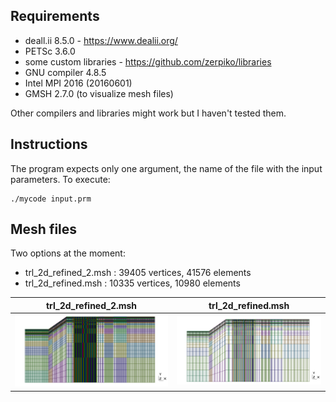 ## Requirements
 - deall.ii 8.5.0 - https://www.dealii.org/
 - PETSc 3.6.0
 - some custom libraries - https://github.com/zerpiko/libraries
 - GNU compiler 4.8.5
 - Intel MPI 2016 (20160601)
 - GMSH 2.7.0 (to visualize mesh files)

Other compilers and libraries might work but I haven't tested them.

## Instructions
The program expects only one argument, the name of the file with the input parameters.
To execute:

```shell
./mycode input.prm
```

## Mesh files
Two options at the moment:

 - trl_2d_refined_2.msh : 39405 vertices, 41576 elements
 - trl_2d_refined.msh : 10335 vertices, 10980 elements

| trl_2d_refined_2.msh | trl_2d_refined.msh |
|----------------------|--------------------|
| ![Refined mesh 2](./input/trl_2d_refined_2.png) | ![Refined mesh ](./input/trl_2d_refined.png) |
